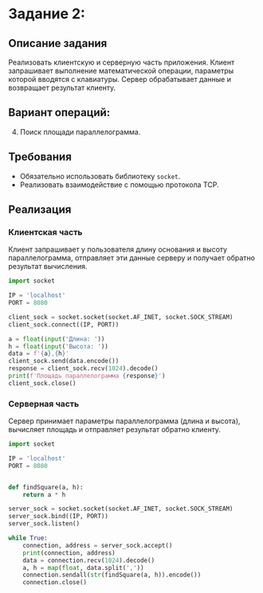 # Задание 2:

## Описание задания
Реализовать клиентскую и серверную часть приложения. Клиент запрашивает выполнение математической операции, параметры которой вводятся с клавиатуры. Сервер обрабатывает данные и возвращает результат клиенту.

## Вариант операций:
4. Поиск площади параллелограмма.

## Требования
- Обязательно использовать библиотеку `socket`.
- Реализовать взаимодействие с помощью протокола TCP.

## Реализация

### Клиентская часть
Клиент запрашивает у пользователя длину основания и высоту параллелограмма, отправляет эти данные серверу и получает обратно результат вычисления.

```python
import socket

IP = 'localhost'
PORT = 8080

client_sock = socket.socket(socket.AF_INET, socket.SOCK_STREAM)
client_sock.connect((IP, PORT))

a = float(input('Длина: '))
h = float(input('Высота: '))
data = f'{a},{h}'
client_sock.send(data.encode())
response = client_sock.recv(1024).decode()
print(f'Площадь параллелограмма {response}')
client_sock.close()
```

### Серверная часть
Сервер принимает параметры параллелограмма (длина и высота), вычисляет площадь и отправляет результат обратно клиенту.

```python
import socket

IP = 'localhost'
PORT = 8080


def findSquare(a, h):
    return a * h

server_sock = socket.socket(socket.AF_INET, socket.SOCK_STREAM)
server_sock.bind((IP, PORT))
server_sock.listen()

while True:
    connection, address = server_sock.accept()
    print(connection, address)
    data = connection.recv(1024).decode()
    a, h = map(float, data.split(','))
    connection.sendall(str(findSquare(a, h)).encode())
    connection.close()
```
